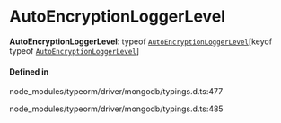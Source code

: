 # AutoEncryptionLoggerLevel

 **AutoEncryptionLoggerLevel**: typeof [`AutoEncryptionLoggerLevel`](../index.md#autoencryptionloggerlevel)[keyof typeof [`AutoEncryptionLoggerLevel`](../index.md#autoencryptionloggerlevel)]

#### Defined in

node_modules/typeorm/driver/mongodb/typings.d.ts:477

node_modules/typeorm/driver/mongodb/typings.d.ts:485
